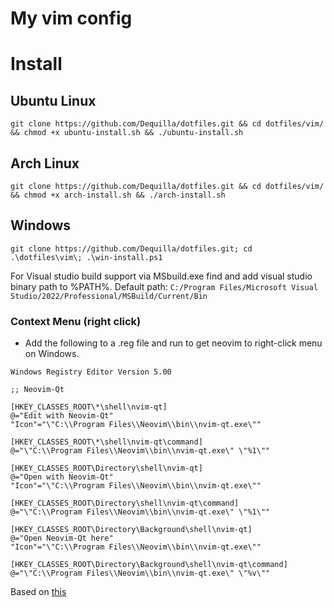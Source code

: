 # My vim config

# Install
## Ubuntu Linux
`git clone https://github.com/Dequilla/dotfiles.git && cd dotfiles/vim/ && chmod +x ubuntu-install.sh && ./ubuntu-install.sh`

## Arch Linux
`git clone https://github.com/Dequilla/dotfiles.git && cd dotfiles/vim/ && chmod +x arch-install.sh && ./arch-install.sh`

## Windows
`git clone https://github.com/Dequilla/dotfiles.git; cd .\dotfiles\vim\; .\win-install.ps1`

For Visual studio build support via MSbuild.exe find and add visual studio binary path to %PATH%.
Default path: `C:/Program Files/Microsoft Visual Studio/2022/Professional/MSBuild/Current/Bin`

### Context Menu (right click)
- Add the following to a .reg file and run to get neovim to right-click menu on Windows.
```
Windows Registry Editor Version 5.00

;; Neovim-Qt

[HKEY_CLASSES_ROOT\*\shell\nvim-qt]
@="Edit with Neovim-Qt"
"Icon"="\"C:\\Program Files\\Neovim\\bin\\nvim-qt.exe\""

[HKEY_CLASSES_ROOT\*\shell\nvim-qt\command]
@="\"C:\\Program Files\\Neovim\\bin\\nvim-qt.exe\" \"%1\""

[HKEY_CLASSES_ROOT\Directory\shell\nvim-qt]
@="Open with Neovim-Qt"
"Icon"="\"C:\\Program Files\\Neovim\\bin\\nvim-qt.exe\""

[HKEY_CLASSES_ROOT\Directory\shell\nvim-qt\command]
@="\"C:\\Program Files\\Neovim\\bin\\nvim-qt.exe\" \"%1\""

[HKEY_CLASSES_ROOT\Directory\Background\shell\nvim-qt]
@="Open Neovim-Qt here"
"Icon"="\"C:\\Program Files\\Neovim\\bin\\nvim-qt.exe\""

[HKEY_CLASSES_ROOT\Directory\Background\shell\nvim-qt\command]
@="\"C:\\Program Files\\Neovim\\bin\\nvim-qt.exe\" \"%v\""
```
Based on [this](https://gist.github.com/JAffleck/2ba6ca0bd0d5545fd17c396357b9abf0)
